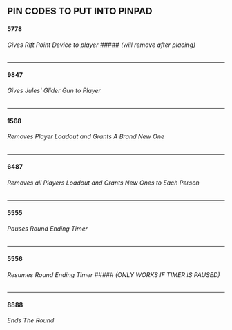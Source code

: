 PIN CODES TO PUT INTO PINPAD
-------------------------------
#### 5778
###### Gives Rift Point Device to player ##### (will remove after placing)
-------------------------------
#### 9847
###### Gives Jules' Glider Gun to Player
-------------------------------
#### 1568
###### Removes Player Loadout and Grants A Brand New One

-------------------------------
#### 6487
###### Removes all Players Loadout and Grants New Ones to Each Person
-------------------------------
#### 5555
###### Pauses Round Ending Timer
-------------------------------
#### 5556
###### Resumes Round Ending Timer ##### (ONLY WORKS IF TIMER IS PAUSED)
-------------------------------
#### 8888
###### Ends The Round
